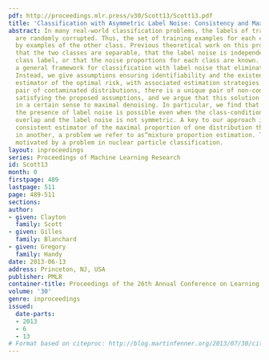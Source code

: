 ```yaml
---
pdf: http://proceedings.mlr.press/v30/Scott13/Scott13.pdf
title: 'Classification with Asymmetric Label Noise: Consistency and Maximal Denoising'
abstract: In many real-world classification problems, the labels of training examples
  are randomly corrupted. Thus, the set of training examples for each class is contaminated
  by examples of the other class. Previous theoretical work on this problem assumes
  that the two classes are separable, that the label noise is independent of the true
  class label, or that the noise proportions for each class are known. We introduce
  a general framework for classification with label noise that eliminates these assumptions.
  Instead, we give assumptions ensuring identifiability and the existence of a consistent
  estimator of the optimal risk, with associated estimation strategies. For any arbitrary
  pair of contaminated distributions, there is a unique pair of non-contaminated distributions
  satisfying the proposed assumptions, and we argue that this solution corresponds
  in a certain sense to maximal denoising. In particular, we find that learning in
  the presence of label noise is possible even when the class-conditional distributions
  overlap and the label noise is not symmetric. A key to our approach is a universally
  consistent estimator of the maximal proportion of one distribution that is present
  in another, a problem we refer to as“mixture proportion estimation. This work is
  motivated by a problem in nuclear particle classification.
layout: inproceedings
series: Proceedings of Machine Learning Research
id: Scott13
month: 0
firstpage: 489
lastpage: 511
page: 489-511
sections: 
author:
- given: Clayton
  family: Scott
- given: Gilles
  family: Blanchard
- given: Gregory
  family: Handy
date: 2013-06-13
address: Princeton, NJ, USA
publisher: PMLR
container-title: Proceedings of the 26th Annual Conference on Learning Theory
volume: '30'
genre: inproceedings
issued:
  date-parts:
  - 2013
  - 6
  - 13
# Format based on citeproc: http://blog.martinfenner.org/2013/07/30/citeproc-yaml-for-bibliographies/
---
```

